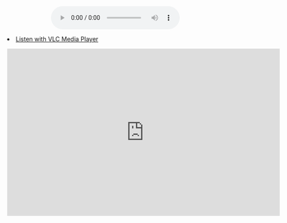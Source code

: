 <p align="center">
<audio controls src="https://s10.myradiostream.com:35854/;"></audio>
<li><a href="http://s10.myradiostream.com:35854/listen.pls">Listen with VLC Media Player</a></li>
</p>
<iframe src="https://s10.myradiostream.com:35854/" border="0" frameborder="0" width="635" height="390"></iframe>
<script src="https://myradiostream.com/embed/Skyeden"></script>
